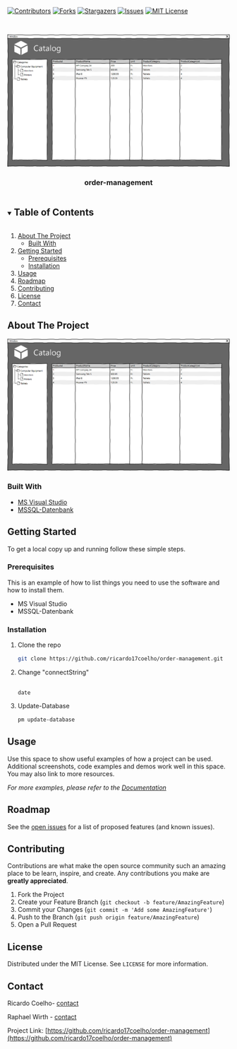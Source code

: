<!-- PROJECT SHIELDS -->
<!--
*** I'm using markdown "reference style" links for readability.
*** Reference links are enclosed in brackets [ ] instead of parentheses ( ).
*** See the bottom of this document for the declaration of the reference variables
*** for contributors-url, forks-url, etc. This is an optional, concise syntax you may use.
*** https://www.markdownguide.org/basic-syntax/#reference-style-links
-->
[![Contributors][contributors-shield]][contributors-url]
[![Forks][forks-shield]][forks-url]
[![Stargazers][stars-shield]][stars-url]
[![Issues][issues-shield]][issues-url]
[![MIT License][license-shield]][license-url]



<!-- PROJECT LOGO -->
<br />

<p align="center">
  <a href="https://github.com/ricardo17coelho/order-management">
    <img src="images/screenshots/01.png" alt="Screenshot01">
  </a>

  <h3 align="center">order-management</h3>

</p>



<!-- TABLE OF CONTENTS -->
<details open="open">
  <summary><h2 style="display: inline-block">Table of Contents</h2></summary>
  <ol>
    <li>
      <a href="#about-the-project">About The Project</a>
      <ul>
        <li><a href="#built-with">Built With</a></li>
      </ul>
    </li>
    <li>
      <a href="#getting-started">Getting Started</a>
      <ul>
        <li><a href="#prerequisites">Prerequisites</a></li>
        <li><a href="#installation">Installation</a></li>
      </ul>
    </li>
    <li><a href="#usage">Usage</a></li>
    <li><a href="#roadmap">Roadmap</a></li>
    <li><a href="#contributing">Contributing</a></li>
    <li><a href="#license">License</a></li>
    <li><a href="#contact">Contact</a></li>
  </ol>
</details>




<!-- ABOUT THE PROJECT -->
## About The Project

![Dashboard](images/screenshots/01.png)


### Built With

* [MS Visual Studio](https://visualstudio.microsoft.com/de/)
* [MSSQL-Datenbank](https://docs.microsoft.com/de-de/sql/relational-databases/databases/create-a-database?view=sql-server-ver15)



<!-- GETTING STARTED -->

## Getting Started

To get a local copy up and running follow these simple steps.

### Prerequisites

This is an example of how to list things you need to use the software and how to install them.
* MS Visual Studio
* MSSQL-Datenbank

### Installation

1. Clone the repo
   ```sh
   git clone https://github.com/ricardo17coelho/order-management.git
   ```
   
2. Change "connectString"
   
   ```
   
   ```
   
   `date`
   
3. Update-Database

   ```sh
   pm update-database
   ```



<!-- USAGE EXAMPLES -->
## Usage

Use this space to show useful examples of how a project can be used. Additional screenshots, code examples and demos work well in this space. You may also link to more resources.

_For more examples, please refer to the [Documentation](documentation/documentation.docx)_



<!-- ROADMAP -->
## Roadmap

See the [open issues](https://github.com/ricardo17coelho/order-management/issues) for a list of proposed features (and known issues).



<!-- CONTRIBUTING -->
## Contributing

Contributions are what make the open source community such an amazing place to be learn, inspire, and create. Any contributions you make are **greatly appreciated**.

1. Fork the Project
2. Create your Feature Branch (`git checkout -b feature/AmazingFeature`)
3. Commit your Changes (`git commit -m 'Add some AmazingFeature'`)
4. Push to the Branch (`git push origin feature/AmazingFeature`)
5. Open a Pull Request



<!-- LICENSE -->
## License

Distributed under the MIT License. See `LICENSE` for more information.



<!-- CONTACT -->
## Contact

Ricardo Coelho- [contact]([devel@rmorgado.ch](mailto:devel@rmorgado.ch)) 

Raphael Wirth - [contact]([raphi.wirth@gmail.com](mailto:raphi.wirth@gmail.com)) 

Project Link: [https://github.com/ricardo17coelho/order-management](https://github.com/ricardo17coelho/order-management)



<!-- MARKDOWN LINKS & IMAGES -->
<!-- https://www.markdownguide.org/basic-syntax/#reference-style-links -->
[contributors-shield]: https://img.shields.io/github/contributors/ricardo17coelho/order-management.svg?style=for-the-badge
[contributors-url]:  https://img.shields.io/github/contributors/ricardo17coelho/order-management.svg?style=for-the-badge
[forks-shield]: https://img.shields.io/github/forks/ricardo17coelho/order-management.svg?style=for-the-badge
[forks-url]: https://github.com/ricardo17coelho/order-management/network/members
[stars-shield]: https://img.shields.io/github/stars/ricardo17coelho/order-management.svg?style=for-the-badge
[stars-url]: https://github.com/ricardo17coelho/order-management/stargazers
[issues-shield]: https://img.shields.io/github/issues/ricardo17coelho/order-management.svg?style=for-the-badge
[issues-url]: https://github.com/ricardo17coelho/order-management/issues
[license-shield]: https://img.shields.io/github/license/ricardo17coelho/order-management.svg?style=for-the-badge
[license-url]: https://github.com/ricardo17coelho/order-management/blob/master/LICENSE.txt